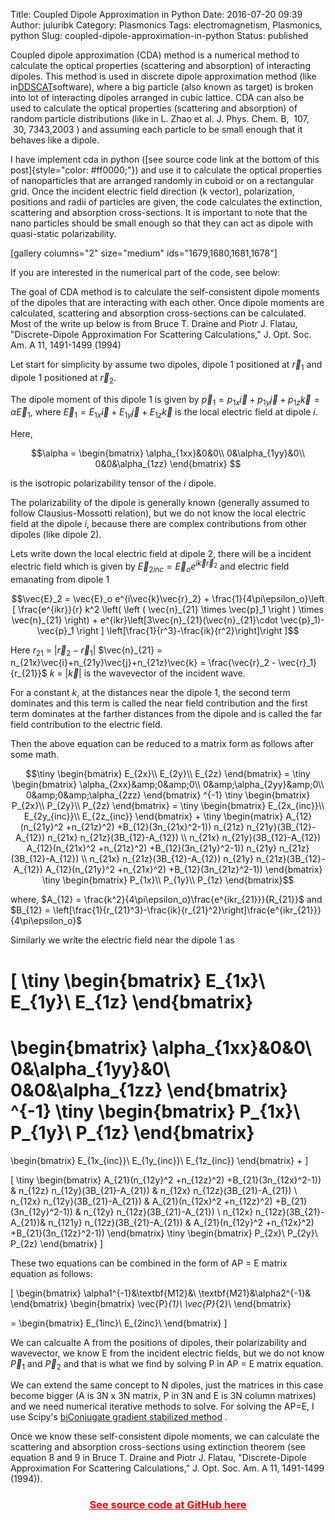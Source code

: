 Title: Coupled Dipole Approximation in Python
Date: 2016-07-20 09:39
Author: juluribk
Category: Plasmonics
Tags: electromagnetism, Plasmonics, python
Slug: coupled-dipole-approximation-in-python
Status: published


Coupled dipole approximation (CDA) method is a numerical method to calculate the optical properties (scattering and absorption) of interacting dipoles. This method is used in discrete dipole approximation method (like in[DDSCAT](http:gc/www.ddscat.org/)software), where a big particle (also known as target) is broken into lot of interacting dipoles arranged in cubic lattice. CDA can also be used to calculate the optical properties (scattering and absorption) of random particle distributions (like in L. Zhao et al. J. Phys. Chem. B,  107,  30, 7343,2003 ) and assuming each particle to be small enough that it behaves like a dipole.

I have implement cda in python ([see source code link at the bottom of this post]{style="color: #ff0000;"}) and use it to calculate the optical properties of nanoparticles that are arranged randomly in cuboid or on a rectangular grid. Once the incident electric field direction (k vector), polarization, positions and radii of particles are given, the code calculates the extinction, scattering and absorption cross-sections. It is important to note that the nano particles should be small enough so that they can act as dipole with quasi-static polarizability.

\[gallery columns="2" size="medium" ids="1679,1680,1681,1678"\]

If you are interested in the numerical part of the code, see below:

The goal of CDA method is to calculate the self-consistent dipole moments of the dipoles that are interacting with each other. Once dipole moments are calculated, scattering and absorption cross-sections can be calculated. Most of the write up below is from Bruce T. Draine and Piotr J. Flatau, "Discrete-Dipole Approximation For Scattering Calculations," J. Opt. Soc. Am. A 11, 1491-1499 (1994)

Let start for simplicity by assume two dipoles, dipole $`1`$ positioned at $`\vec{r}_1`$ and dipole $`1`$ positioned at $`\vec{r}_2`$.

The dipole moment of this dipole $`1`$ is given by 
$`\vec{p}_1 = p_{1x}\vec{i}+p_{1y}\vec{j}+p_{1z}\vec{k} = \alpha \vec{E}_1`$, where $`\vec{E}_1 = E_{1x}\vec{i}+E_{1y}\vec{j}+E_{1z}\vec{k}`$ is the local electric field at dipole $`i`$.

Here,

```math
\alpha =  
\begin{bmatrix}  
\alpha_{1xx}&0&0\\  
0&\alpha_{1yy}&0\\  
0&0&\alpha_{1zz}  
\end{bmatrix}  
```

is the isotropic polarizability tensor of the $`i`$ dipole.

The polarizability of the dipole is generally known (generally assumed to follow Clausius-Mossotti relation), but we do not know the local electric field at the dipole $`i`$, because there are complex contributions from other dipoles (like dipole $`2`$).

Lets write down the local electric field at dipole $`2`$, there will be a incident electric field which is given by $`\vec{E}_{2inc} = \vec{E}_o e^{i\vec{k}\vec{r}_2}`$ and electric field emanating from dipole $`1`$

```math
\vec{E}_2 = \vec{E}_o e^{i\vec{k}\vec{r}_2} + \frac{1}{4\pi\epsilon_o}\left [ \frac{e^{ikr}}{r} k^2 \left( \left ( \vec{n}_{21} \times \vec{p}_1 \right ) \times \vec{n}_{21} \right) + e^{ikr}\left[3\vec{n}_{21}(\vec{n}_{21}\cdot \vec{p}_1)-\vec{p}_1 \right ] \left[\frac{1}{r^3}-\frac{ik}{r^2}\right]\right ]
```

Here $`r_{21}`$ = $`|\vec{r}_2 - \vec{r}_1|`$
$`\vec{n}_{21} = n_{21x}\vec{i}+n_{21y}\vec{j}+n_{21z}\vec{k} = \frac{\vec{r}_2 - \vec{r}_1}{r_{21}}`$
$`k`$ = $`|\vec{k}|`$ is the wavevector of the incident wave.

For a constant $`k`$, at the distances near the dipole $`1`$, the second term dominates and this term is called the near field contribution and the first term dominates at the farther distances from the dipole and is called the far field contribution to the electric field.

Then the above equation can be reduced to a matrix form as follows after some math.

```math
\tiny
\begin{bmatrix}
E_{2x}\\
E_{2y}\\
E_{2z}
\end{bmatrix}
=
\tiny
\begin{bmatrix}
\alpha_{2xx}&amp;0&amp;0\\
0&amp;\alpha_{2yy}&amp;0\\
0&amp;0&amp;\alpha_{2zz}
\end{bmatrix} ^{-1}
\tiny
\begin{bmatrix}
P_{2x}\\
P_{2y}\\
P_{2z}
\end{bmatrix}
=
\tiny
\begin{bmatrix}
E_{2x_{inc}}\\
E_{2y_{inc}}\\
E_{2z_{inc}}
\end{bmatrix}
+
\tiny
\begin{matrix}
A_{12}(n_{21y}^2 +n_{21z}^2) +B_{12}(3n_{21x}^2-1))  n_{21z} n_{21y}(3B_{12}-A_{12})  n_{21x} n_{21z}(3B_{12}-A_{12}) \\
n_{21x} n_{21y}(3B_{12}-A_{12})  A_{12}(n_{21x}^2 +n_{21z}^2) +B_{12}(3n_{21y}^2-1))  n_{21y} n_{21z}(3B_{12}-A_{12}) \\
n_{21x} n_{21z}(3B_{12}-A_{12}) n_{21y} n_{21z}(3B_{12}-A_{12})  A_{12}(n_{21y}^2 +n_{21x}^2) +B_{12}(3n_{21z}^2-1))
\end{bmatrix}

\tiny
\begin{bmatrix}
P_{1x}\\
P_{1y}\\
P_{1z}
\end{bmatrix}
```

where,
$A_{12} = \frac{k^2}{4\pi\epsilon_o}\frac{e^{ikr_{21}}}{R_{21}}$ and $B_{12} = \left[\frac{1}{r_{21}^3}-\frac{ik}{r_{21}^2}\right]\frac{e^{ikr_{21}}}{4\pi\epsilon_o}$

Similarly we write the electric field near the dipole $1$ as

\[
\tiny
\begin{bmatrix}
E_{1x}\\
E_{1y}\\
E_{1z}
\end{bmatrix}
=
\begin{bmatrix}
\alpha_{1xx}&amp;0&amp;0\\
0&amp;\alpha_{1yy}&amp;0\\
0&amp;0&amp;\alpha_{1zz}
\end{bmatrix} ^{-1}
\tiny
\begin{bmatrix}
P_{1x}\\
P_{1y}\\
P_{1z}
\end{bmatrix}
=
\begin{bmatrix}
E_{1x_{inc}}\\
E_{1y_{inc}}\\
E_{1z_{inc}}
\end{bmatrix}
+
\]

\[
\tiny
\begin{bmatrix}
A_{21}(n_{12y}^2 +n_{12z}^2) +B_{21}(3n_{12x}^2-1)) &amp; n_{12z} n_{12y}(3B_{21}-A_{21}) &amp; n_{12x} n_{12z}(3B_{21}-A_{21}) \\
n_{12x} n_{12y}(3B_{21}-A_{21}) &amp; A_{21}(n_{12x}^2 +n_{12z}^2) +B_{21}(3n_{12y}^2-1)) &amp; n_{12y} n_{12z}(3B_{21}-A_{21}) \\
n_{12x} n_{12z}(3B_{21}-A_{21})&amp; n_{121y} n_{12z}(3B_{21}-A_{21}) &amp; A_{21}(n_{12y}^2 +n_{12x}^2) +B_{21}(3n_{12z}^2-1))
\end{bmatrix}
\tiny
\begin{bmatrix}
P_{2x}\\
P_{2y}\\
P_{2z}
\end{bmatrix}
\]

These two equations can be combined in the form of AP = E matrix equation as follows:

\[
\begin{bmatrix}
\alpha1^{-1}&amp;\textbf{M12}&amp;\\
\textbf{M21}&amp;\alpha2^{-1}&amp;
\end{bmatrix}
\begin{bmatrix}
\vec{P}_{1}\\
\vec{P}_{2}\\
\end{bmatrix}

=
\begin{bmatrix}
E_{1inc}\\
E_{2inc}\\
\end{bmatrix}
\]

We can calcualte A from the positions of dipoles, their polarizability and wavevector, we know E from the incident electric fields, but we do not know $\vec{P}_1$ and $\vec{P}_2$ and that is what we find by solving P in AP = E matrix equation.

We can extend the same concept to N dipoles, just the matrices in this case become bigger (A is 3N x 3N matrix, P in 3N and E is 3N column matrixes) and we need numerical iterative methods to solve. For solving the AP=E, I use Scipy's <a href="http://docs.scipy.org/doc/scipy/reference/generated/scipy.sparse.linalg.bicgstab.html#scipy.sparse.linalg.bicgstab">biConjugate gradient stabilized method</a> .

Once we know these self-consistent dipole moments, we can calculate the scattering and absorption cross-sections using extinction theorem (see equation 8 and 9 in Bruce T. Draine and Piotr J. Flatau, "Discrete-Dipole Approximation For Scattering Calculations," J. Opt. Soc. Am. A 11, 1491-1499 (1994)).
<h3 style="text-align: center;"><span style="text-decoration: underline;"><a href="https://github.com/plasmon360/CDA_PYTHON" target="_blank"><span style="color: #ff0000; text-decoration: underline;">See source code at GitHub here</span></a></span></h3>
